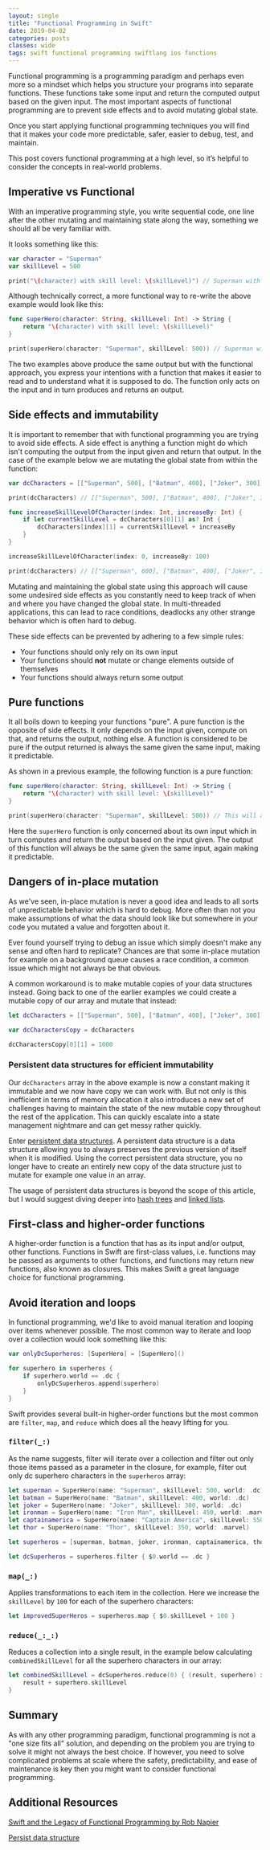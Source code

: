 ```yaml
---
layout: single
title: "Functional Programming in Swift"
date: 2019-04-02
categories: posts
classes: wide
tags: swift functional programming swiftlang ios functions
---
```


Functional programming is a programming paradigm and perhaps even more so a mindset which helps you structure your programs into separate functions. These functions take some input and return the computed output based on the given input. The most important aspects of functional programming are to prevent side effects and to avoid mutating global state.

Once you start applying functional programming techniques you will find that it makes your code more predictable, safer, easier to debug, test, and maintain. 

This post covers functional programming at a high level, so it’s helpful to consider the concepts in real-world problems.

## Imperative vs Functional

With an imperative programming style, you write sequential code, one line after the other mutating and maintaining state along the way, something we should all be very familiar with.

It looks something like this:

```swift
var character = "Superman"
var skillLevel = 500

print("\(character) with skill level: \(skillLevel)") // Superman with skill level: 500
```

Although technically correct, a more functional way to re-write the above example would look like this:

```swift
func superHero(character: String, skillLevel: Int) -> String {
    return "\(character) with skill level: \(skillLevel)"
}

print(superHero(character: "Superman", skillLevel: 500)) // Superman with skill level: 500
```

The two examples above produce the same output but with the functional approach, you express your intentions with a function that makes it easier to read and to understand what it is supposed to do. The function only acts on the input and in turn produces and returns an output. 

## Side effects and immutability

It is important to remember that with functional programming you are trying to avoid side effects. A side effect is anything a function might do which isn't computing the output from the input given and return that output. In the case of the example below we are mutating the global state from within the function:

```swift
var dcCharacters = [["Superman", 500], ["Batman", 400], ["Joker", 300]]

print(dcCharacters) // [["Superman", 500], ["Batman", 400], ["Joker", 300]]

func increaseSkillLevelOfCharacter(index: Int, increaseBy: Int) {
    if let currentSkillLevel = dcCharacters[0][1] as? Int {
        dcCharacters[index][1] = currentSkillLevel + increaseBy
    }
}

increaseSkillLevelOfCharacter(index: 0, increaseBy: 100)

print(dcCharacters) // [["Superman", 600], ["Batman", 400], ["Joker", 300]]
```

Mutating and maintaining the global state using this approach will cause some undesired side effects as you constantly need to keep track of when and where you have changed the global state. In multi-threaded applications, this can lead to race conditions, deadlocks any other strange behavior which is often hard to debug.

These side effects can be prevented by adhering to a few simple rules: 

* Your functions should only rely on its own input
* Your functions should **not** mutate or change elements outside of themselves
* Your functions should always return some output

## Pure functions

It all boils down to keeping your functions "pure". A pure function is the opposite of side effects. It only depends on the input given, compute on that, and returns the output, nothing else. A function is considered to be pure if the output returned is always the same given the same input, making it predictable.

As shown in a previous example, the following function is a pure function:

```swift
func superHero(character: String, skillLevel: Int) -> String {
    return "\(character) with skill level: \(skillLevel)"
}

print(superHero(character: "Superman", skillLevel: 500)) // This will always produce the same result given the same input
```

Here the `superHero` function is only concerned about its own input which in turn computes and return the output based on the input given. The output of this function will always be the same given the same input, again making it predictable.

## Dangers of in-place mutation

As we've seen, in-place mutation is never a good idea and leads to all sorts of unpredictable behavior which is hard to debug. More often than not you make assumptions of what the data should look like but somewhere in your code you mutated a value and forgotten about it. 

Ever found yourself trying to debug an issue which simply doesn't make any sense and often hard to replicate? Chances are that some in-place mutation for example on a background queue causes a race condition, a common issue which might not always be that obvious.

A common workaround is to make mutable copies of your data structures instead. Going back to one of the earlier examples we could create a mutable copy of our array and mutate that instead:

```swift
let dcCharacters = [["Superman", 500], ["Batman", 400], ["Joker", 300]]

var dcCharactersCopy = dcCharacters

dcCharactersCopy[0][1] = 1000
```

### Persistent data structures for efficient immutability

Our `dcCharacters` array in the above example is now a constant making it immutable and we now have copy we can work with. But not only is this inefficient in terms of memory allocation it also introduces a new set of challenges having to maintain the state of the new mutable copy throughout the rest of the application. This can quickly escalate into a state management nightmare and can get messy rather quickly.

Enter [persistent data structures](https://en.wikipedia.org/wiki/Persistent_data_structure). A persistent data structure is a data structure allowing you to always preserves the previous version of itself when it is modified. Using the correct persistent data structure, you no longer have to create an entirely new copy of the data structure just to mutate for example one value in an array.

The usage of persistent data structures is beyond the scope of this article, but I would suggest diving deeper into [hash trees](https://en.wikipedia.org/wiki/Hash_tree_persistent_data_structure) and [linked lists](https://en.wikipedia.org/wiki/Linked_list).

## First-class and higher-order functions

A higher-order function is a function that has as its input and/or output, other functions. Functions in Swift are first-class values, i.e. functions may be passed as arguments to other functions, and functions may return new functions, also known as closures. This makes Swift a great language choice for functional programming.

## Avoid iteration and loops

In functional programming, we'd like to avoid manual iteration and looping over items whenever possible. The most common way to iterate and loop over a collection would look something like this:

```swift
var onlyDcSuperheros: [SuperHero] = [SuperHero]()

for superhero in superheros {
    if superhero.world == .dc {
        onlyDcSuperheros.append(superhero)
    }
}
```

Swift provides several built-in higher-order functions but the most common are `filter`, `map`, and `reduce` which does all the heavy lifting for you.

### `filter(_:)`

As the name suggests, filter will iterate over a collection and filter out only those items passed as a parameter in the closure, for example, filter out only dc superhero characters in the `superheros` array:

```swift
let superman = SuperHero(name: "Superman", skillLevel: 500, world: .dc)
let batman = SuperHero(name: "Batman", skillLevel: 400, world: .dc)
let joker = SuperHero(name: "Joker", skillLevel: 300, world: .dc)
let ironman = SuperHero(name: "Iron Man", skillLevel: 450, world: .marvel)
let captainamerica = SuperHero(name: "Captain America", skillLevel: 550, world: .marvel)
let thor = SuperHero(name: "Thor", skillLevel: 350, world: .marvel)

let superheros = [superman, batman, joker, ironman, captainamerica, thor]

let dcSuperheros = superheros.filter { $0.world == .dc }
```

### `map(_:)`

Applies transformations to each item in the collection. Here we increase the `skillLevel` by `100` for each of the superhero characters:

```swift
let improvedSuperHeros = superheros.map { $0.skillLevel + 100 }
```

### `reduce(_:_:)`

Reduces a collection into a single result, in the example below calculating `combinedSkillLevel` for all the superhero characters in our array:

```swift
let combinedSkillLevel = dcSuperheros.reduce(0) { (result, superhero) in
    result + superhero.skillLevel
}
```

## Summary

As with any other programming paradigm, functional programming is not a "one size fits all" solution, and depending on the problem you are trying to solve it might not always the best choice. If however, you need to solve complicated problems at scale where the safety, predictability, and ease of maintenance is key then you might want to consider functional programming.

## Additional Resources

[Swift and the Legacy of Functional Programming by Rob Napier](https://academy.realm.io/posts/tryswift-rob-napier-swift-legacy-functional-programming/)

[Persist data structure](https://en.wikipedia.org/wiki/Persistent_data_structure)
